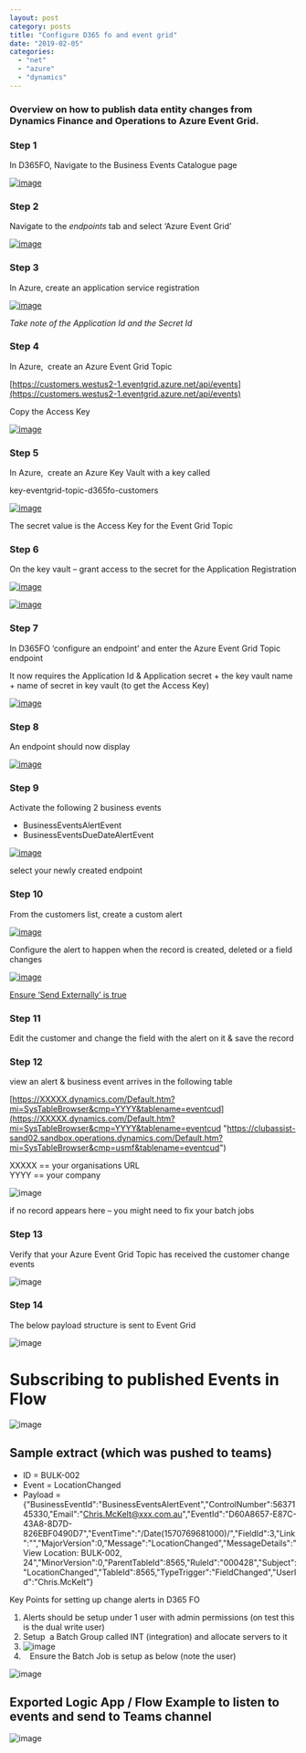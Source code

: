 ```yaml
---
layout: post
category: posts
title: "Configure D365 fo and event grid"
date: "2019-02-05"
categories: 
  - "net"
  - "azure"
  - "dynamics"
---
```


### Overview on how to publish data entity changes from Dynamics Finance and Operations to Azure Event Grid.

### Step 1

In D365FO, Navigate to the Business Events Catalogue page

[![image](images/image_thumb.png "image")](https://raw.githubusercontent.com/chrismckelt/chrismckelt.github.io/master/_posts/posts/images/2019/10/image.png)

### Step 2

Navigate to the _endpoints_ tab and select ‘Azure Event Grid’

[![image](images/image_thumb-1.png "image")](https://raw.githubusercontent.com/chrismckelt/chrismckelt.github.io/master/_posts/posts/images/2019/10/image-1.png)

### Step 3

In Azure, create an application service registration

[![image](images/image_thumb-2.png "image")](https://raw.githubusercontent.com/chrismckelt/chrismckelt.github.io/master/_posts/posts/images/2019/10/image-2.png)

_Take note of the Application Id and the Secret Id_

### Step 4

In Azure,  create an Azure Event Grid Topic

[https://customers.westus2-1.eventgrid.azure.net/api/events](https://customers.westus2-1.eventgrid.azure.net/api/events)

Copy the Access Key

[![image](images/image_thumb-3.png "image")](https://raw.githubusercontent.com/chrismckelt/chrismckelt.github.io/master/_posts/posts/images/2019/10/image-3.png)

### Step 5

In Azure,  create an Azure Key Vault with a key called

key-eventgrid-topic-d365fo-customers

[![image](images/image_thumb-4.png "image")](https://raw.githubusercontent.com/chrismckelt/chrismckelt.github.io/master/_posts/posts/images/2019/10/image-4.png)

The secret value is the Access Key for the Event Grid Topic

### Step 6

On the key vault – grant access to the secret for the Application Registration

[![image](images/image_thumb-5.png "image")](https://raw.githubusercontent.com/chrismckelt/chrismckelt.github.io/master/_posts/posts/images/2019/10/image-5.png)

[![image](images/image_thumb-6.png "image")](https://raw.githubusercontent.com/chrismckelt/chrismckelt.github.io/master/_posts/posts/images/2019/10/image-6.png)

### Step 7

In D365FO ‘configure an endpoint’ and enter the Azure Event Grid Topic endpoint

It now requires the Application Id & Application secret + the key vault name + name of secret in key vault (to get the Access Key)

[![image](images/image_thumb-7.png "image")](https://raw.githubusercontent.com/chrismckelt/chrismckelt.github.io/master/_posts/posts/images/2019/10/image-7.png)

### Step 8

An endpoint should now display

[![image](images/image_thumb-8.png "image")](https://raw.githubusercontent.com/chrismckelt/chrismckelt.github.io/master/_posts/posts/images/2019/10/image-8.png)

### Step 9

Activate the following 2 business events

- BusinessEventsAlertEvent
- BusinessEventsDueDateAlertEvent

[![image](images/image_thumb-9.png "image")](https://raw.githubusercontent.com/chrismckelt/chrismckelt.github.io/master/_posts/posts/images/2019/10/image-9.png)

select your newly created endpoint

### Step 10

From the customers list, create a custom alert

[![image](images/image_thumb-10.png "image")](https://raw.githubusercontent.com/chrismckelt/chrismckelt.github.io/master/_posts/posts/images/2019/10/image-10.png)

Configure the alert to happen when the record is created, deleted or a field changes

[![image](images/image_thumb-11.png "image")](https://raw.githubusercontent.com/chrismckelt/chrismckelt.github.io/master/_posts/posts/images/2019/10/image-11.png)

[Ensure ‘Send Externally’ is true](https://docs.microsoft.com/en-us/dynamics365/fin-ops-core/dev-itpro/business-events/alerts-business-events)

### Step 11

Edit the customer and change the field with the alert on it & save the record

### Step 12

view an alert & business event arrives in the following table

[https://XXXXX.dynamics.com/Default.htm?mi=SysTableBrowser&cmp=YYYY&tablename=eventcud](https://XXXXX.dynamics.com/Default.htm?mi=SysTableBrowser&cmp=YYYY&tablename=eventcud "https://clubassist-sand02.sandbox.operations.dynamics.com/Default.htm?mi=SysTableBrowser&cmp=usmf&tablename=eventcud")

XXXXX == your organisations URL  
YYYY == your company

![image](https://raw.githubusercontent.com/chrismckelt/chrismckelt.github.io/master/_posts/posts/images/2019/10/image-14.png)

if no record appears here – you might need to fix your batch jobs

### Step 13

Verify that your Azure Event Grid Topic has received the customer change events

![image](https://raw.githubusercontent.com/chrismckelt/chrismckelt.github.io/master/_posts/posts/images/2019/10/image-12.png)

### Step 14

The below payload structure is sent to Event Grid

![image](https://raw.githubusercontent.com/chrismckelt/chrismckelt.github.io/master/_posts/posts/images/2019/10/image-13.png)

# Subscribing to published Events in Flow

![image](https://raw.githubusercontent.com/chrismckelt/chrismckelt.github.io/master/_posts/posts/images/2019/10/image-15.png)

## Sample extract (which was pushed to teams)

- ID = BULK-002
- Event = LocationChanged
- Payload = {"BusinessEventId":"BusinessEventsAlertEvent","ControlNumber":5637145330,"Email":"Chris.McKelt@xxx.com.au","EventId":"D60A8657-E87C-43A8-8D7D-826EBF0490D7","EventTime":"/Date(1570769681000)/","FieldId":3,"Link":"","MajorVersion":0,"Message":"LocationChanged","MessageDetails":"View Location: BULK-002, 24","MinorVersion":0,"ParentTableId":8565,"RuleId":"000428","Subject":"LocationChanged","TableId":8565,"TypeTrigger":"FieldChanged","UserId":"Chris.McKelt"}

Key Points for setting up change alerts in D365 FO

1. Alerts should be setup under 1 user with admin permissions (on test this is the dual write user)
2. Setup  a Batch Group called INT (integration) and allocate servers to it
3. ![image](https://raw.githubusercontent.com/chrismckelt/chrismckelt.github.io/master/_posts/posts/images/2020/02/image-11.png)
4.    Ensure the Batch Job is setup as below (note the user) 

![image](https://raw.githubusercontent.com/chrismckelt/chrismckelt.github.io/master/_posts/posts/images/2020/02/image-12.png)

## Exported Logic App / Flow Example to listen to events and send to Teams channel

![image](https://raw.githubusercontent.com/chrismckelt/chrismckelt.github.io/master/_posts/posts/images/2020/02/image-13.png)
